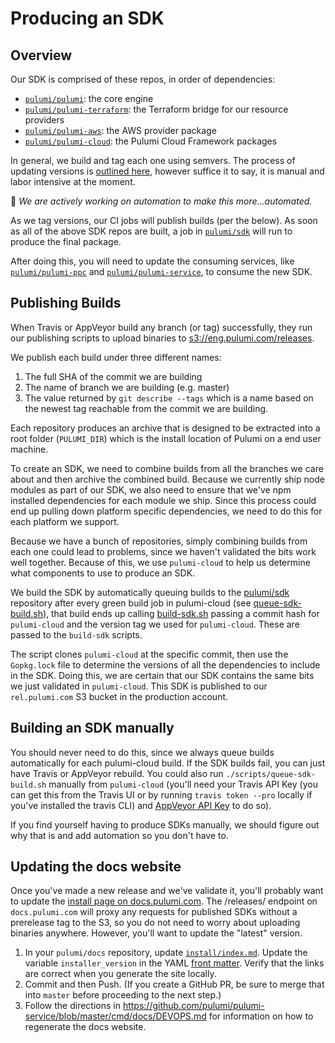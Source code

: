 # Producing an SDK

## Overview

Our SDK is comprised of these repos, in order of dependencies:

* [`pulumi/pulumi`](https://github.com/pulumi/pulumi): the core engine
* [`pulumi/pulumi-terraform`](https://github.com/pulumi/pulumi-terraform): the Terraform bridge for our resource providers
* [`pulumi/pulumi-aws`](https://github.com/pulumi/pulumi-aws): the AWS provider package
* [`pulumi/pulumi-cloud`](https://github.com/pulumi/pulumi-cloud): the Pulumi Cloud Framework packages

In general, we build and tag each one using semvers.  The process of updating versions is [outlined here](https://github.com/pulumi/home/wiki/Managing-Repo-Versions), however suffice it to say, it is manual and labor intensive at the moment.

:construction: *We are actively working on automation to make this more...automated.*

As we tag versions, our CI jobs will publish builds (per the below).  As soon as all of the above SDK repos are built, a job in [`pulumi/sdk`](https://github.com/pulumi/sdk) will run to produce the final package.

After doing this, you will need to update the consuming services, like [`pulumi/pulumi-ppc`](https://github.com/pulumi/pulumi-ppc) and [`pulumi/pulumi-service`](https://github.com/pulumi/pulumi-service), to consume the new SDK.

## Publishing Builds

When Travis or AppVeyor build any branch (or tag) successfully, they run our publishing scripts to upload binaries to [s3://eng.pulumi.com/releases](https://s3.console.aws.amazon.com/s3/buckets/eng.pulumi.com/releases/?region=us-east-1#).

We publish each build under three different names:
1. The full SHA of the commit we are building
2. The name of branch we are building (e.g. master)
3. The value returned by `git describe --tags` which is a name based on the newest tag reachable from the commit we are building.

Each repository produces an archive that is designed to be extracted into a root folder (`PULUMI_DIR`) which is the install location of Pulumi on a end user machine.

To create an SDK, we need to combine builds from all the branches we care about and then archive the combined build. Because we currently ship node modules as part of our SDK, we also need to ensure that we've npm installed dependencies for each module we ship. Since this process could end up pulling down platform specific dependencies, we need to do this for each platform we support.

Because we have a bunch of repositories, simply combining builds from each one could lead to problems, since we haven't validated the bits work well together. Because of this, we use `pulumi-cloud` to help us determine what components to use to produce an SDK.

We build the SDK by automatically queuing builds to the [pulumi/sdk](https://github.com/pulumi/sdk) repository after every green build job in pulumi-cloud (see [queue-sdk-build.sh](https://github.com/pulumi/pulumi-cloud/blob/master/scripts/queue-sdk-build.sh)), that build ends up calling [build-sdk.sh](https://github.com/pulumi/sdk/blob/master/scripts/build-sdk.sh) passing a commit hash for `pulumi-cloud` and the version tag we used for `pulumi-cloud`. These are passed to the `build-sdk` scripts.

The script clones `pulumi-cloud` at the specific commit, then use the `Gopkg.lock` file to determine the versions of all the dependencies to include in the SDK. Doing this, we are certain that our SDK contains the same bits we just validated in `pulumi-cloud`.  This SDK is published to our `rel.pulumi.com` S3 bucket in the production account.

## Building an SDK manually

You should never need to do this, since we always queue builds automatically for each pulumi-cloud build. If the SDK builds fail, you can just have Travis or AppVeyor rebuild. You could also run `./scripts/queue-sdk-build.sh` manually from `pulumi-cloud` (you'll need your Travis API Key (you can get this from the Travis UI or by running `travis token --pro` locally if you've installed the travis CLI) and [AppVeyor API Key](https://ci.appveyor.com/api-token) to do so).

If you find yourself having to produce SDKs manually, we should figure out why that is and add automation so you don't have to.

## Updating the docs website
Once you've made a new release and we've validate it, you'll probably want to update the [install page on docs.pulumi.com](https://docs.pulumi.com/install/). The /releases/ endpoint on `docs.pulumi.com` will proxy any requests for published SDKs without a prerelease tag to the S3, so you do not need to worry about uploading binaries anywhere.  However, you'll want to update the "latest" version.

1. In your `pulumi/docs` repository, update [`install/index.md`](https://github.com/pulumi/docs/blob/master/install/index.md). Update the variable `installer_version` in the YAML [front matter](https://jekyllrb.com/docs/frontmatter/). Verify that the links are correct when you generate the site locally.
2. Commit and then Push. (If you create a GitHub PR, be sure to merge that into `master` before proceeding to the next step.)
3. Follow the directions in https://github.com/pulumi/pulumi-service/blob/master/cmd/docs/DEVOPS.md for information on how to regenerate the docs website.